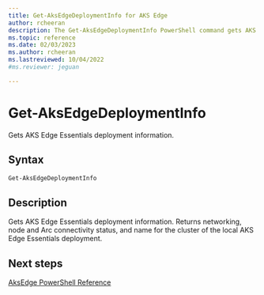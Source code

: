 ```yaml
---
title: Get-AksEdgeDeploymentInfo for AKS Edge
author: rcheeran
description: The Get-AksEdgeDeploymentInfo PowerShell command gets AKS Edge deployment information
ms.topic: reference
ms.date: 02/03/2023
ms.author: rcheeran 
ms.lastreviewed: 10/04/2022
#ms.reviewer: jeguan

---
```


# Get-AksEdgeDeploymentInfo

Gets AKS Edge Essentials deployment information.

## Syntax

```powershell
Get-AksEdgeDeploymentInfo
```

## Description

Gets AKS Edge Essentials deployment information. Returns networking, node and Arc connectivity status, and name for the cluster of the local AKS Edge Essentials deployment.

## Next steps

[AksEdge PowerShell Reference](./index.md)
